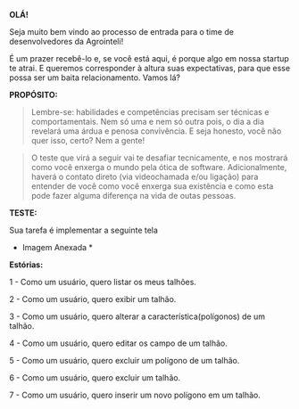 **OLÁ!**

Seja muito bem vindo ao processo de entrada para o time de desenvolvedores da Agrointeli!

É um prazer recebê-lo e, se você está aqui, é porque algo em nossa startup te atrai. E queremos corresponder à altura suas expectativas, para que esse possa ser um baita relacionamento. Vamos lá?

**PROPÓSITO:**

>Lembre-se: habilidades e competências precisam ser técnicas e comportamentais. Nem só uma e nem só outra pois, o dia a dia revelará uma árdua e penosa convivência. E seja honesto, você não quer isso, certo? Nem a gente! 

>O teste que virá a seguir vai te desafiar tecnicamente, e nos mostrará como você enxerga o mundo pela ótica de software. Adicionalmente, haverá o contato direto (via videochamada e/ou ligação) para entender de você como 
você enxerga sua existência e como esta pode fazer alguma diferença na vida de outas pessoas. 

**TESTE:**

Sua tarefa é implementar a seguinte tela

* Imagem Anexada *

**Estórias:**

1 - Como um usuário, quero listar os meus talhões.

2 - Como um usuário, quero exibir um talhão.

3 - Como um usuário, quero alterar a característica(polígonos) de um talhão.

4 - Como um usuário, quero editar os campo de um talhão.

5 - Como um usuário, quero excluir um polígono de um talhão.

6 - Como um usuário, quero excluir um talhão.

7 - Como um usuário, quero inserir um novo polígono em um talhão.



